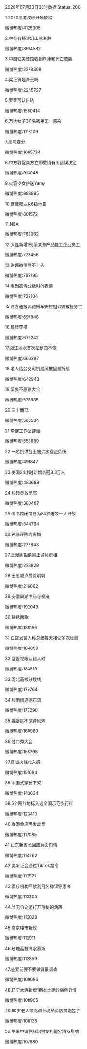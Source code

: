 2020年07月23日08时数据
Status: 200

1.2020高考成绩开始放榜

微博热度:4125305

2.林有有舔许幻山冰淇淋

微博热度:3914582

3.中国驻美使馆收到炸弹和死亡威胁

微博热度:2278308

4.梁正贤是海王吗

微博热度:2245727

5.罗晋否认出轨

微博热度:1560414

6.万达女子311名密接无一感染

微博热度:1113109

7.高考查分

微博热度:1085734

8.中方敦促美方立即撤销有关错误决定

微博热度:913048

9.火箭少女护送Yamy

微博热度:883995

10.西藏那曲6.6级地震

微博热度:801572

11.NBA

微博热度:782062

12.大连新增1例系某海产品加工企业员工

微博热度:773456

13.谢娜微信登不上去

微博热度:768195

14.看到高考分数时的表情

微博热度:722104

15.官方通报奔驰婚车失控姐弟俩被撞身亡

微博热度:697848

16.顾佳穿搭

微博热度:679242

17.浙江丽水首次拍到四不像

微博热度:666387

18.老人给公交司机扇风被回赠折扇

微博热度:642943

19.梁爽不原谅大宝

微博热度:576885

20.三十而已

微博热度:568534

21.李健工作室辟谣

微博热度:558689

22.一名抗洪战士被洪水卷走负伤

微博热度:491847

23.美国24小时新增新冠8.3万人

微博热度:480689

24.张起灵救吴邪

微博热度:380487

25.图书馆闭馆日为84岁老农一人开放

微博热度:344764

26.钟晓芹陈屿离婚

微博热度:272843

27.王漫妮拒绝梁正贤付房租

微博热度:233829

28.王思聪点赞徐明朝

微博热度:216062

29.安徽巢湖中庙寺被淹

微博热度:192049

30.锦绣南歌

微博热度:188156

31.白宫发言人称总统每天接受多次检测

微博热度:184099

32.当近视眼认错人时

微博热度:183519

33.河北高考分数线

微博热度:179764

34.张雨绮遇泥石流

微博热度:177290

35.婚姻是不是避风港

微博热度:160980

36.脱口秀大会

微博热度:158798

37.穿越火线代入感

微博热度:151084

38.中国式家长下架

微博热度:143634

39.5个网红地标入选全国示范步行街

微博热度:123410

40.香港金店再发劫案

微博热度:117085

41.山东新省长回应负面舆情

微博热度:114262

42.美听证会通过TikTok禁令

微博热度:113571

43.医疗机构严禁利用名称误导患者

微博热度:113205

44.当无价之姐打开隐秘的角落

微博热度:113028

45.南京楼市新政

微博热度:112911

46.玫瑰荔枝汽水慕斯

微博热度:112859

47.恋爱前要不要做背景调查

微博热度:109086

48.辽宁大连新增1例本土确诊病例详情

微博热度:108905

49.80岁老人顶高温上堤给消防员送包子

微博热度:108135

50.苹果申请静脉识别专利能分清双胞胎

微博热度:107680

